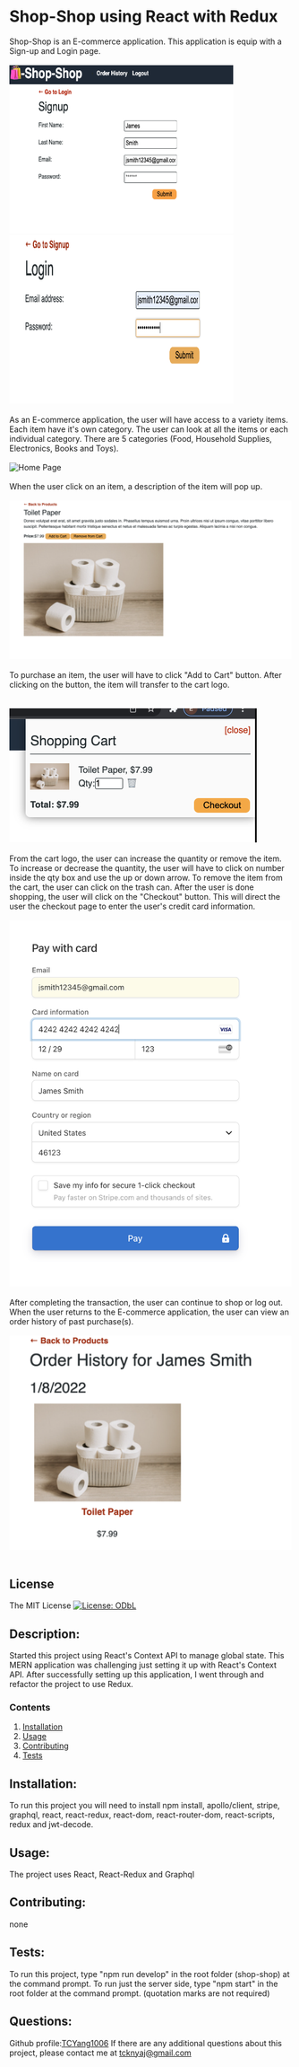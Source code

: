 # Shop-Shop using React with Redux
Shop-Shop is an E-commerce application.  This application is equip with a Sign-up and Login page.
<br></br>
<img src="./assets/signUpPage.png" alt="Sign Up Page" style="width: 400px; height: 300px;" />  <img src="./assets/loginPage.png" alt="Login Page" style="width: 400px; height: 300px;"/>
<br></br>
As an E-commerce application, the user will have access to a variety items.  Each item have it's own category.  The user can look at all the items or each individual category.  There are 5 categories (Food, Household Supplies, Electronics, Books and Toys).
<br></br>
<img src="./assets/homePage.png" alt="Home Page"/>
<br></br>
When the user click on an item, a description of the item will pop up.
<br></br>
<img src="./assets/productDescription.png" alt="Product Description"/>
<br></br>
To purchase an item, the user will have to click "Add to Cart" button.  After clicking on the button, the item will transfer to the cart logo.  
<br></br>
<img src="./assets/shoppingCart.png" alt="Shopping Cart"/>
<br></br>
From the cart logo, the user can increase the quantity or remove the item.  To increase or decrease the quantity, the user will have to click on number inside the qty box and use the up or down arrow.  To remove the item from the cart, the user can click on the trash can.  After the user is done shopping, the user will click on the "Checkout" button.  This will direct the user the checkout page to enter the user's credit card information.
<br></br>
<img src="./assets/stripeCreditCard.png" alt="Credit Card"/>
<br></br>
After completing the transaction, the user can continue to shop or log out.  When the user returns to the E-commerce application, the user can view an order history of past purchase(s).
<br></br>
<img src="./assets/orderHistory.png" alt="Order History"/>
<br></br>

## License
The MIT License
[![License: ODbL](https://img.shields.io/badge/License-MIT-yellow.svg)](https://opensource.org/licenses/MIT)

## Description: 
Started this project using React's Context API to manage global state.  This MERN application was challenging just setting it up with React's Context API.  After successfully setting up this application, I went through and refactor the project to use Redux.  

### Contents
1.  [Installation](#installation)
2.  [Usage](#usage)
3.  [Contributing](#contributing)
4.  [Tests](#tests)

## Installation:  
To run this project you will need to install npm install, apollo/client, stripe, graphql, react, react-redux, react-dom, react-router-dom, react-scripts, redux and jwt-decode.

## Usage:
The project uses React, React-Redux and Graphql

## Contributing:
none

## Tests:
To run this project, type "npm run develop" in the root folder (shop-shop) at the command prompt.
To run just the server side, type "npm start" in the root folder at the command prompt. (quotation marks are not required)

## Questions:
Github profile:[TCYang1006](https://github.com/TCYang1006)
If there are any additional questions about this project, please contact me at [tcknyaj@gmail.com](tcknyaj@gmail.com)